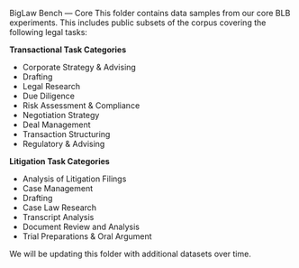 BigLaw Bench — Core
This folder contains data samples from our core BLB experiments. This includes public subsets of the corpus covering the following legal tasks:

**Transactional Task Categories**
- Corporate Strategy & Advising
- Drafting
- Legal Research
- Due Diligence
- Risk Assessment & Compliance
- Negotiation Strategy
- Deal Management
- Transaction Structuring
- Regulatory & Advising

**Litigation Task Categories**
- Analysis of Litigation Filings
- Case Management
- Drafting
- Case Law Research
- Transcript Analysis
- Document Review and Analysis
- Trial Preparations & Oral Argument

We will be updating this folder with additional datasets over time.
